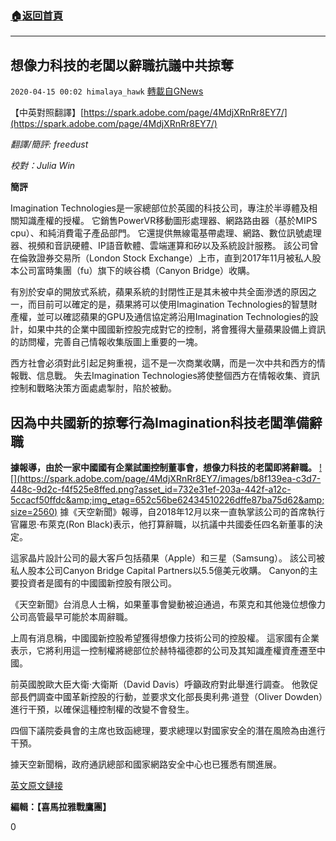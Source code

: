 ###  [:house:返回首頁](https://github.com/ourhimalayas/txt)
---

## 想像力科技的老闆以辭職抗議中共掠奪
`2020-04-15 00:02 himalaya_hawk` [轉載自GNews](https://gnews.org/zh-hant/173038/)

【中英對照翻譯】[https://spark.adobe.com/page/4MdjXRnRr8EY7/](https://spark.adobe.com/page/4MdjXRnRr8EY7/)

*翻譯/簡評: freedust*

*校對：Julia Win*

**簡評**

Imagination Technologies是一家總部位於英國的科技公司，專注於半導體及相關知識產權的授權。 它銷售PowerVR移動圖形處理器、網路路由器（基於MIPS cpu）、和純消費電子產品部門。 它還提供無線電基帶處理、網路、數位訊號處理器、視頻和音訊硬體、IP語音軟體、雲端運算和矽以及系統設計服務。 該公司曾在倫敦證券交易所（London Stock Exchange）上市，直到2017年11月被私人股本公司富時集團（fu）旗下的峽谷橋（Canyon Bridge）收購。

有別於安卓的開放式系統，蘋果系統的封閉性正是其未被中共全面滲透的原因之一，而目前可以確定的是，蘋果將可以使用Imagination Technologies的智慧財產權，並可以確認蘋果的GPU及通信協定將沿用Imagination Technologies的設計，如果中共的企業中國國新控股完成對它的控制，將會獲得大量蘋果設備上資訊的訪問權，完善自己情報收集版圖上重要的一塊。

西方社會必須對此引起足夠重視，這不是一次商業收購，而是一次中共和西方的情報戰、信息戰。 失去Imagination Technologies將使整個西方在情報收集、資訊控制和戰略決策方面處處掣肘，陷於被動。

## **因為中共國新的掠奪行為Imagination科技老闆準備辭職**

**據報導，由於一家中國國有企業試圖控制董事會，想像力科技的老闆即將辭職。**
[!\[\](https://spark.adobe.com/page/4MdjXRnRr8EY7/images/b8f139ea-c3d7-448c-9d2c-f4f525e8ffed.png?asset_id=732e31ef-203a-442f-a12c-5ccacf50ffdc&amp;img_etag=652c56be62434510226dffe87ba75d62&amp;size=2560)](https://spark.adobe.com/page/4MdjXRnRr8EY7/images/b8f139ea-c3d7-448c-9d2c-f4f525e8ffed.png?asset_id=732e31ef-203a-442f-a12c-5ccacf50ffdc&amp;img_etag=652c56be62434510226dffe87ba75d62&amp;size=1024)
據《天空新聞》報導，自2018年12月以來一直執掌該公司的首席執行官羅恩·布萊克(Ron Black)表示，他打算辭職，以抗議中共國委任四名新董事的決定。

這家晶片設計公司的最大客戶包括蘋果（Apple）和三星（Samsung）。 該公司被私人股本公司Canyon Bridge Capital Partners以5.5億美元收購。 Canyon的主要投資者是國有的中國國新控股有限公司。

《天空新聞》台消息人士稱，如果董事會變動被迫通過，布萊克和其他幾位想像力公司高管最早可能於本周辭職。

上周有消息稱，中國國新控股希望獲得想像力技術公司的控股權。 這家國有企業表示，它將利用這一控制權將總部位於赫特福德郡的公司及其知識產權資產遷至中國。

前英國脫歐大臣大衛·大衛斯（David Davis）呼籲政府對此舉進行調查。 他敦促部長們調查中國革新控股的行動，並要求文化部長奧利弗·道登（Oliver Dowden）進行干預，以確保這種控制權的改變不會發生。

四個下議院委員會的主席也致函總理，要求總理以對國家安全的潛在風險為由進行干預。

據天空新聞稱，政府通訊總部和國家網路安全中心也已獲悉有關進展。

[英文原文鏈接](https://www.cityam.com/imagination-technologies-boss-poised-to-quit-over-china-reform-raid/)

**編輯：【喜馬拉雅戰鷹團】**

0

